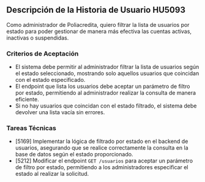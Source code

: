 ## Descripción de la Historia de Usuario HU5093
 Como administrador de Poliacredita, quiero filtrar la lista de usuarios por estado para poder gestionar de manera más efectiva las cuentas activas, inactivas o suspendidas.
 ### Criterios de Aceptación
- El sistema debe permitir al administrador filtrar la lista de usuarios según el estado seleccionado, mostrando solo aquellos usuarios que coincidan con el estado especificado.
- El endpoint que lista los usuarios debe aceptar un parámetro de filtro por estado, permitiendo al administrador realizar la consulta de manera eficiente.
- Si no hay usuarios que coincidan con el estado filtrado, el sistema debe devolver una lista vacía sin errores.
 ### Tareas Técnicas
- [5169] Implementar la lógica de filtrado por estado en el backend de usuarios, asegurando que se realice correctamente la consulta en la base de datos según el estado proporcionado.
- [5212] Modificar el endpoint `GET /usuarios` para aceptar un parámetro de filtro por estado, permitiendo a los administradores especificar el estado al realizar la solicitud.
